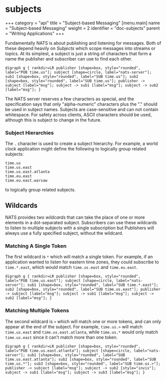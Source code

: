 # subjects

+++ category = "api" title = "Subject-based Messaging" \[menu.main\] name = "Subject-based Messaging" weight = 2 identifier = "doc-subjects" parent = "Writing Applications" +++

Fundamentally NATS is about publishing and listening for messages. Both of these depend heavily on _Subjects_ which scope messages into streams or topics. At its simplest, a subject is just a string of characters that form a name the publisher and subscriber can use to find each other.

 `digraph g { rankdir=LR publisher [shape=box, style="rounded", label="PUB time.us"]; subject [shape=circle, label="nats-server"]; sub1 [shape=box, style="rounded", label="SUB time.us"]; sub2 [shape=box, style="rounded", label="SUB time.us"]; publisher -> subject [label="msg"]; subject -> sub1 [label="msg"]; subject -> sub2 [label="msg"]; }`

The NATS server reserves a few characters as special, and the specification says that only "alpha-numeric" characters plus the "." should be used in subject names. Subjects are case-sensitive and can not contain whitespace. For safety across clients, ASCII characters should be used, although this is subject to change in the future.

### Subject Hierarchies

The `.` character is used to create a subject hierarchy. For example, a world clock application might define the following to logically group related subjects:

```text
time.us
time.us.east
time.us.east.atlanta
time.eu.east
time.eu.east.warsaw
```

to logically group related subjects.

## Wildcards

NATS provides two _wildcards_ that can take the place of one or more elements in a dot-separated subject. Subscribers can use these wildcards to listen to multiple subjects with a single subscription but Publishers will always use a fully specified subject, without the wildcard.

### Matching A Single Token

The first wildcard is `*` which will match a single token. For example, if an application wanted to listen for eastern time zones, they could subscribe to `time.*.east`, which would match `time.us.east` and `time.eu.east`.

 `digraph g { rankdir=LR publisher [shape=box, style="rounded", label="PUB time.us.east"]; subject [shape=circle, label="nats-server"]; sub1 [shape=box, style="rounded", label="SUB time.*.east"]; sub2 [shape=box, style="rounded", label="SUB time.us.east"]; publisher -> subject [label="msg"]; subject -> sub1 [label="msg"]; subject -> sub2 [label="msg"]; }`

### Matching Multiple Tokens

The second wildcard is `>` which will match one or more tokens, and can only appear at the end of the subject. For example, `time.us.>` will match `time.us.east` and `time.us.east.atlanta`, while `time.us.*` would only match `time.us.east` since it can't match more than one token.

 `digraph g { rankdir=LR publisher [shape=box, style="rounded", label="PUB time.us.east.atlanta"]; subject [shape=circle, label="nats-server"]; sub1 [shape=box, style="rounded", label="SUB time.us.east.atlanta"]; sub2 [shape=box, style="rounded", label="SUB time.us.*"]; sub3 [shape=box, style="rounded", label="SUB time.us.>"]; publisher -> subject [label="msg"]; subject -> sub2 [style="invis"]; subject -> sub1 [label="msg"]; subject -> sub3 [label="msg"]; }`

